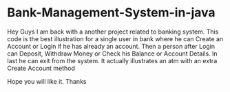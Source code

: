 # Bank-Management-System-in-java
Hey Guys I am back with a another project related to banking system. This code is the best illustration for a single user in  bank where he can Create an Account or Login if he has already an account. Then a person after Login can Deposit, Withdraw Money or Check his Balance or Account Details. In last he can exit from the system. It actually illustrates an atm with an extra Create Account method

Hope you will like it.
Thanks
